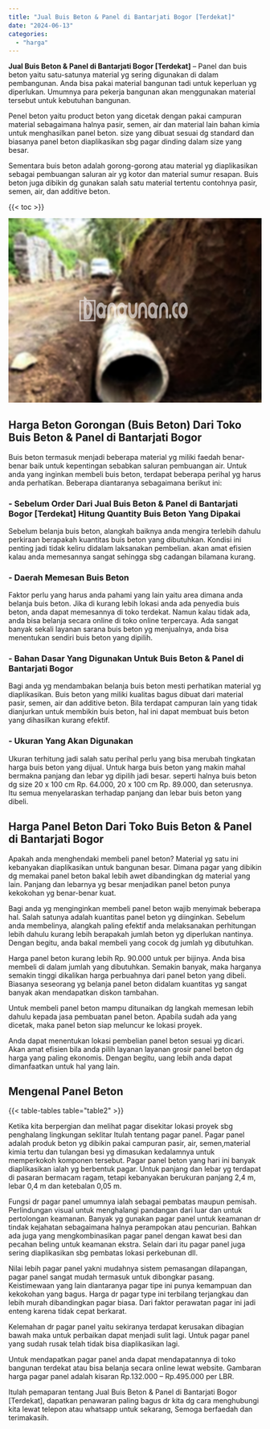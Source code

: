 ```yaml
---
title: "Jual Buis Beton & Panel di Bantarjati Bogor [Terdekat]"
date: "2024-06-13"
categories: 
  - "harga"
---
```


**Jual Buis Beton & Panel di Bantarjati Bogor \[Terdekat\]** – Panel dan buis beton yaitu satu-satunya material yg sering digunakan di dalam pembangunan. Anda bisa pakai material bangunan tadi untuk keperluan yg diperlukan. Umumnya para pekerja bangunan akan menggunakan material tersebut untuk kebutuhan bangunan.

Penel beton yaitu product beton yang dicetak dengan pakai campuran material sebagaimana halnya pasir, semen, air dan material lain bahan kimia untuk menghasilkan panel beton. size yang dibuat sesuai dg standard dan biasanya panel beton diaplikasikan sbg pagar dinding dalam size yang besar.

Sementara buis beton adalah gorong-gorong atau material yg diaplikasikan sebagai pembuangan saluran air yg kotor dan material sumur resapan. Buis beton juga dibikin dg gunakan salah satu material tertentu contohnya pasir, semen, air, dan additive beton.

{{< toc >}}

![Jual Buis Beton & Panel di Bantarjati Bogor [Terdekat]](/images/jual-panel-buis-beton-murah-14.png)

## Harga Beton Gorongan (Buis Beton) Dari Toko Buis Beton & Panel di Bantarjati Bogor

Buis beton termasuk menjadi beberapa material yg miliki faedah benar-benar baik untuk kepentingan sebabkan saluran pembuangan air. Untuk anda yang inginkan membeli buis beton, terdapat beberapa perihal yg harus anda perhatikan. Beberapa diantaranya sebagaimana berikut ini:

### \- Sebelum Order Dari Jual Buis Beton & Panel di Bantarjati Bogor \[Terdekat\] Hitung Quantity Buis Beton Yang Dipakai

Sebelum belanja buis beton, alangkah baiknya anda mengira terlebih dahulu perkiraan berapakah kuantitas buis beton yang dibutuhkan. Kondisi ini penting jadi tidak keliru didalam laksanakan pembelian. akan amat efisien kalau anda memesannya sangat sehingga sbg cadangan bilamana kurang.

### \- Daerah Memesan Buis Beton

Faktor perlu yang harus anda pahami yang lain yaitu area dimana anda belanja buis beton. Jika di kurang lebih lokasi anda ada penyedia buis beton, anda dapat memesannya di toko terdekat. Namun kalau tidak ada, anda bisa belanja secara online di toko online terpercaya. Ada sangat banyak sekali layanan sarana buis beton yg menjualnya, anda bisa menentukan sendiri buis beton yang dipilih.

### \- Bahan Dasar Yang Digunakan Untuk Buis Beton & Panel di Bantarjati Bogor

Bagi anda yg mendambakan belanja buis beton mesti perhatikan material yg diaplikasikan. Buis beton yang miliki kualitas bagus dibuat dari material pasir, semen, air dan additive beton. Bila terdapat campuran lain yang tidak dianjurkan untuk membikin buis beton, hal ini dapat membuat buis beton yang dihasilkan kurang efektif.

### \- Ukuran Yang Akan Digunakan

Ukuran terhitung jadi salah satu perihal perlu yang bisa merubah tingkatan harga buis beton yang dijual. Untuk harga buis beton yang makin mahal bermakna panjang dan lebar yg dipilih jadi besar. seperti halnya buis beton dg size 20 x 100 cm Rp. 64.000, 20 x 100 cm Rp. 89.000, dan seterusnya. Itu semua menyelaraskan terhadap panjang dan lebar buis beton yang dibeli.

## Harga Panel Beton Dari Toko Buis Beton & Panel di Bantarjati Bogor

Apakah anda menghendaki membeli panel beton? Material yg satu ini kebanyakan diaplikasikan untuk bangunan besar. Dimana pagar yang dibikin dg memakai panel beton bakal lebih awet dibandingkan dg material yang lain. Panjang dan lebarnya yg besar menjadikan panel beton punya kekokohan yg benar-benar kuat.

Bagi anda yg menginginkan membeli panel beton wajib menyimak beberapa hal. Salah satunya adalah kuantitas panel beton yg diinginkan. Sebelum anda membelinya, alangkah paling efektif anda melaksanakan perhitungan lebih dahulu kurang lebih berapakah jumlah beton yg diperlukan nantinya. Dengan begitu, anda bakal membeli yang cocok dg jumlah yg dibutuhkan.

Harga panel beton kurang lebih Rp. 90.000 untuk per bijinya. Anda bisa membeli di dalam jumlah yang dibutuhkan. Semakin banyak, maka harganya semakin tinggi dikalikan harga perbuahnya dari panel beton yang dibeli. Biasanya seseorang yg belanja panel beton didalam kuantitas yg sangat banyak akan mendapatkan diskon tambahan.

Untuk membeli panel beton mampu ditunaikan dg langkah memesan lebih dahulu kepada jasa pembuatan panel beton. Apabila sudah ada yang dicetak, maka panel beton siap meluncur ke lokasi proyek.

Anda dapat menentukan lokasi pembelian panel beton sesuai yg dicari. Akan amat efisien bila anda pilih layanan layanan grosir panel beton dg harga yang paling ekonomis. Dengan begitu, uang lebih anda dapat dimanfaatkan untuk hal yang lain.

## Mengenal Panel Beton

{{< table-tables table="table2" >}}

Ketika kita berpergian dan melihat pagar disekitar lokasi proyek sbg penghalang lingkungan seklitar Itulah tentang pagar panel. Pagar panel adalah produk beton yg dibikin pakai campuran pasir, air, semen,material kimia tertu dan tulangan besi yg dimasukan kedalamnya untuk memperkokoh komponen tersebut. Pagar panel beton yang hari ini banyak diaplikasikan ialah yg berbentuk pagar. Untuk panjang dan lebar yg terdapat di pasaran bermacam ragam, tetapi kebanyakan berukuran panjang 2,4 m, lebar 0,4 m dan ketebalan 0,05 m.

Fungsi dr pagar panel umumnya ialah sebagai pembatas maupun pemisah. Perlindungan visual untuk menghalangi pandangan dari luar dan untuk pertolongan keamanan. Banyak yg gunakan pagar panel untuk keamanan dr tindak kejahatan sebagaimana halnya perampokan atau pencurian. Bahkan ada juga yang mengkombinasikan pagar panel dengan kawat besi dan pecahan beling untuk keamanan ekstra. Selain dari itu pagar panel juga sering diaplikasikan sbg pembatas lokasi perkebunan dll.

Nilai lebih pagar panel yakni mudahnya sistem pemasangan dilapangan, pagar panel sangat mudah termasuk untuk dibongkar pasang. Keistimewaan yang lain diantaranya pagar tipe ini punya kemampuan dan kekokohan yang bagus. Harga dr pagar type ini terbilang terjangkau dan lebih murah dibandingkan pagar biasa. Dari faktor perawatan pagar ini jadi enteng karena tidak cepat berkarat.

Kelemahan dr pagar panel yaitu sekiranya terdapat kerusakan dibagian bawah maka untuk perbaikan dapat menjadi sulit lagi. Untuk pagar panel yang sudah rusak telah tidak bisa diaplikasikan lagi.

Untuk mendapatkan pagar panel anda dapat mendapatannya di toko bangunan terdekat atau bisa belanja secara online lewat website. Gambaran harga pagar panel adalah kisaran Rp.132.000 – Rp.495.000 per LBR.

Itulah pemaparan tentang Jual Buis Beton & Panel di Bantarjati Bogor \[Terdekat\], dapatkan penawaran paling bagus dr kita dg cara menghubungi kita lewat telepon atau whatsapp untuk sekarang, Semoga berfaedah dan terimakasih.
